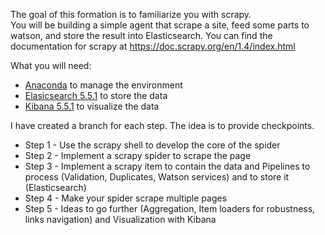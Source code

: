 The goal of this formation is to familiarize you with scrapy.  
You will be building a simple agent that scrape a site, feed some parts to watson, and store the result into Elasticsearch.
You can find the documentation for scrapy at https://doc.scrapy.org/en/1.4/index.html

What you will need:
* [Anaconda](https://www.continuum.io/downloads) to manage the environment
* [Elasicsearch 5.5.1](https://www.elastic.co/downloads/past-releases/elasticsearch-5-5-1) to store the data
* [Kibana 5.5.1](https://www.elastic.co/downloads/past-releases/kibana-5-5-1) to visualize the data

I have created a branch for each step. The idea is to provide checkpoints.

* Step 1 - Use the scrapy shell to develop the core of the spider
* Step 2 - Implement a scrapy spider to scrape the page
* Step 3 - Implement a scrapy item to contain the data and Pipelines to process (Validation, Duplicates, Watson services) and to store it (Elasticsearch)
* Step 4 - Make your spider scrape multiple pages
* Step 5 - Ideas to go further (Aggregation, Item loaders for robustness, links navigation) and Visualization with Kibana
